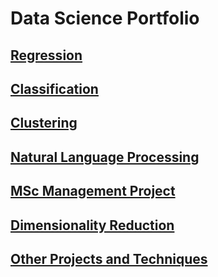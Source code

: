 # Data Science Portfolio

## [Regression](https://github.com/Auckland68/LinearRegression)

## [Classification](https://github.com/Auckland68/Classification)

## [Clustering](https://github.com/Auckland68/Clustering)

## [Natural Language Processing](https://github.com/Auckland68/NLPModels)

## [MSc Management Project](https://github.com/Auckland68/Arun-Travel-Reviews-Analysis)

## [Dimensionality Reduction](https://github.com/Auckland68/DimensionalityReduction)

## [Other Projects and Techniques](https://github.com/Auckland68/Other-Techniques)

